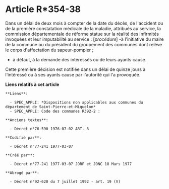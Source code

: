 # Article R*354-38

Dans un délai de deux mois à compter de la date du décès, de l'accident ou de la première constatation médicale de la
maladie, attribués au service, la commission départementale de réforme statue sur la réalité des infirmités invoquées et leur
imputabilité au service : [*procédure*]        -à l'initiative du maire de la commune ou du président du groupement des
communes dont relève le corps d'affectation du sapeur-pompier ;

- à défaut, à la demande des intéressés ou de leurs ayants cause.

Cette première décision est notifiée dans un délai de quinze jours à l'intéressé ou à ses ayants cause par l'autorité qui l'a
provoquée.

**Liens relatifs à cet article**

	**Liens**:

	  - SPEC_APPLI: *Dispositions non applicables aux communes du département de Saint-Pierre-et-Miquelon*
	  - SPEC_APPLI: Code des communes R392-2 :

	**Anciens textes**:

	  - Décret n°76-590 1976-07-02 ART. 3

	**Codifié par**:

	  - Décret n°77-241 1977-03-07

	**Créé par**:

	  - Décret n°77-241 1977-03-07 JORF et JONC 18 Mars 1977

	**Abrogé par**:

	  - Décret n°92-620 du 7 juillet 1992 - art. 19 (V)
